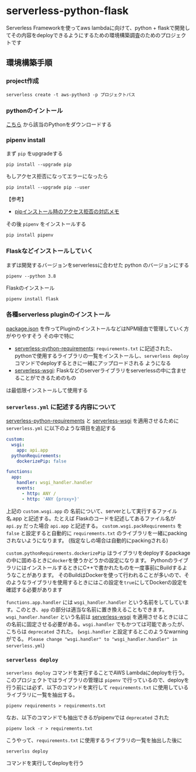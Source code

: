 # serverless-python-flask

Serverless Frameworkを使ってaws lambdaに向けて、python + flaskで開発してその内容をdeployできるようにするための環境構築調査のためのプロジェクトです

## 環境構築手順

### project作成

```
serverless create -t aws-python3 -p プロジェクトパス
```

### pythonのイントール

[こちら](https://www.python.org/downloads/) から該当のPythonをダウンロードする

### pipenv install

まず `pip` をupgradeする

```
pip install --upgrade pip
```

もしアクセス拒否になってエラーになったら

```
pip install --upgrade pip --user
```

【参考】

* [pipインストール時のアクセス拒否の対応メモ](https://qiita.com/kimisyo/items/2f7c2471d10db630d1ff)


その後 `pipenv` をインストールする

```
pip install pipenv
```

### Flaskなどインストールしていく

まずは開発するバージョンをserverlessに合わせた python のバージョンにする

```
pipenv --python 3.8
```

Flaskのインストール

```
pipenv install flask
```

### 各種serverless pluginのインストール

[package.json](./package.json) を作ってPluginのインストールなどはNPM経由で管理していく方がやりやすそう
その中で特に

* [serverless-python-requirements](https://www.serverless.com/plugins/serverless-python-requirements): `requirements.txt` に記述された、pythonで使用するライブラリの一覧をインストールし、`serverless deploy` コマンドでdeployするときに一緒にアップロードされる
ようになる
* [serverless-wsgi](https://www.serverless.com/plugins/serverless-wsgi): Flaskなどのserverライブラリをserverlessの中に含ませることができるためのもの

は最低限インストールして使用する

### `serverless.yml` に記述する内容について

[serverless-python-requirements](https://www.serverless.com/plugins/serverless-python-requirements) と [serverless-wsgi](https://www.serverless.com/plugins/serverless-wsgi) を適用させるために `serverless.yml` に以下のような項目を追記する


```serverless.yml
custom:
  wsgi:
    app: api.app
  pythonRequirements:
    dockerizePip: false

functions:
  app:
    handler: wsgi_handler.handler
    events:
      - http: ANY /
      - http: 'ANY {proxy+}'
```

上記の `custom.wsgi.app` の 名前について、serverとして実行するファイル名.app と記述する。たとえば Flaskのコードを記述してあるファイル名が `api.py` だった場合 `api.app` と記述する。
`custom.wsgi.packRequirements` を `false` と設定すると自動的に `requirements.txt` のライブラリを一緒にpackingされないようになります。
(指定なしの場合は自動的にpackingされる)

`custom.pythonRequirements.dockerizePip` はライブラリをdeployするpackageの中に固めるときに`docker`を使うかどうかの設定になります。
PythonのライブラリにはインストールするときにC++で書かれたものを一度事前にBuildするようなことがあります。 そのBuildはDockerを使って行われることが多いので、そのようなライブラリを使用するときにはこの設定を`true`にしてDockerの設定を確認する必要があります

`functions.app.handler` には `wsgi_handler.handler` という名前をしてしています。このとき、`app` の部分は適当な名前に置き換えることもできます。`wsgi_handler.handler` という名前は [serverless-wsgi](https://www.serverless.com/plugins/serverless-wsgi) を適用させるときにはこの名前に固定させる必要がある。`wsgi.handler` でもかつては可能であったが、こちらは `deprecated` された。
(`wsgi.handler` と設定するとこのようなwarningがでる。 `Please change "wsgi.handler" to "wsgi_handler.handler" in serverless.yml`)

### `serverless deploy`

`serverless deploy` コマンドを実行することでAWS Lambdaにdeployを行う。
このプロジェクトではライブラリの管理は `pipenv` で行っているので、deployを行う前には必ず、以下のコマンドを実行して `requirements.txt` に使用しているライブラリに一覧を抽出する。

```
pipenv requirements > requirements.txt
```

なお、以下のコマンドでも抽出できるがpipenvでは `deprecated` された

```
pipenv lock -r > requirements.txt
```

こうやって、`requirements.txt` に使用するライブラリの一覧を抽出した後に

```
serverlss deploy
```

コマンドを実行してdeployを行う